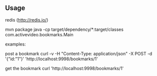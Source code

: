 ## Usage


redis (http://redis.io/)

mvn package
java -cp target/dependency/*:target/classes com.activevideo.bookmarks.Main

examples: 

post a bookmark
	curl -v -H "Content-Type: application/json" -X POST -d '{"id:"1"}' 'http://localhost:9998/bookmarks/1'
	
get the bookmark
	curl 'http://localhost:9998/bookmarks/1'
